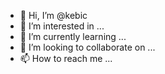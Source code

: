 - 👋 Hi, I’m @kebic
- 👀 I’m interested in ...
- 🌱 I’m currently learning ...
- 💞️ I’m looking to collaborate on ...
- 📫 How to reach me ...

<!---
kebic/kebic is a ✨ special ✨ repository because its `README.md` (this file) appears on your GitHub profile.
You can click the Preview link to take a look at your changes.
--->
